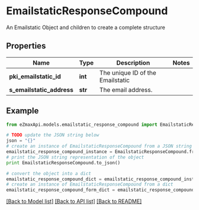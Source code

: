 # EmailstaticResponseCompound

An Emailstatic Object and children to create a complete structure

## Properties
Name | Type | Description | Notes
------------ | ------------- | ------------- | -------------
**pki_emailstatic_id** | **int** | The unique ID of the Emailstatic | 
**s_emailstatic_address** | **str** | The email address. | 

## Example

```python
from eZmaxApi.models.emailstatic_response_compound import EmailstaticResponseCompound

# TODO update the JSON string below
json = "{}"
# create an instance of EmailstaticResponseCompound from a JSON string
emailstatic_response_compound_instance = EmailstaticResponseCompound.from_json(json)
# print the JSON string representation of the object
print EmailstaticResponseCompound.to_json()

# convert the object into a dict
emailstatic_response_compound_dict = emailstatic_response_compound_instance.to_dict()
# create an instance of EmailstaticResponseCompound from a dict
emailstatic_response_compound_form_dict = emailstatic_response_compound.from_dict(emailstatic_response_compound_dict)
```
[[Back to Model list]](../README.md#documentation-for-models) [[Back to API list]](../README.md#documentation-for-api-endpoints) [[Back to README]](../README.md)


